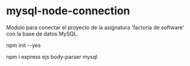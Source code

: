 # mysql-node-connection
Modulo para conectar el proyecto de la asignatura 'factoría de software' con la base de datos MySQL.

npm init --yes

npm i express ejs body-parser mysql
